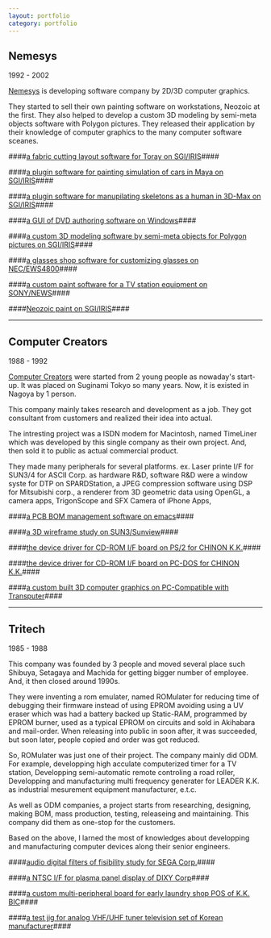 ```yaml
---
layout: portfolio
category: portfolio
---
```


Nemesys
-------

1992 - 2002

[Nemesys](http://nemesys.co.jp) is developing software company by 2D/3D computer graphics.

They started to sell their own painting software on workstations, Neozoic at the first. They also helped to develop a custom 3D modeling by semi-meta objects software with Polygon pictures. They released their application by their knowledge of computer graphics to the many computer software sceanes.

####[a fabric cutting layout software for Toray on SGI/IRIS](/portfolio/nemesys/nemesys_08.html)####

####[a plugin software for painting simulation of cars in Maya on SGI/IRIS](/portfolio/nemesys/nemesys_07.html)####

####[a plugin software for manupilating skeletons as a human in 3D-Max on SGI/IRIS](/portfolio/nemesys/nemesys_06.html)####

####[a GUI of DVD authoring software on Windows](/portfolio/nemesys/nemesys_05.html)####

####[a custom 3D modeling software by semi-meta objects for Polygon pictures on SGI/IRIS](/portfolio/nemesys/nemesys_04.html)####

####[a glasses shop software for customizing glasses on NEC/EWS4800](/portfolio/nemesys/nemesys_03.html)####

####[a custom paint software for a TV station equipment on SONY/NEWS](/portoflio/nemesys/nemesys_02.html)####

####[Neozoic paint on SGI/IRIS](/portfolio/nemesys/nemesys_01.html)####

----

Computer Creators
-----------------

1988 - 1992

[Computer Creators](http://www.c-creators.co.jp) were started from 2 young people as nowaday's start-up. It was placed on Suginami Tokyo so many years. Now, it is existed in Nagoya by 1 person.

This company mainly takes research and development as a job. They got consultant from customers and realized their idea into actual.

The intresting project was a ISDN modem for Macintosh, named TimeLiner which was developed by this single company as their own project. And, then sold it to public as actual commercial product.

They made many peripherals for several platforms. ex. Laser printe I/F for SUN3/4 for ASCII Corp. as hardware R&D, software R&D were a window syste for DTP on SPARDStation, a JPEG compression software using DSP for Mitsubishi corp., a renderer from 3D geometric data using OpenGL, a camera apps, TrigonScope and SFX Camera of iPhone Apps,

####[a PCB BOM management software on emacs](/portfolio/c-creators/c-creators_05.html)####

####[a 3D wireframe study on SUN3/Sunview](/portfolio/c-creators/c-creators_04.html)####

####[the device driver for CD-ROM I/F board on PS/2 for CHINON K.K.](/portfolio/c-creators/c-creators_03.html)####

####[the device driver for CD-ROM I/F board on PC-DOS for CHINON K.K.](/portfolio/c-creators/c-creators_02.html)####

####[a custom built 3D computer graphics on PC-Compatible with Transputer](/portfolio/c-creators/c-creators_01.html)####

----

Tritech
-------

1985 - 1988

This company was founded by 3 people and moved several place such Shibuya, Setagaya and Machida for getting bigger number of employee. And, it then closed around 1990s.

They were inventing a rom emulater, named ROMulater for reducing time of debugging their firmware instead of using EPROM avoiding using a UV eraser which was had a battery backed up Static-RAM, programmed by EPROM burner, used as a typical EPROM on circuits and sold in Akihabara and mail-order. When releasing into public in soon after, it was succeeded, but soon later, people copied and order was got reduced.

So, ROMulater was just one of their project. The company mainly did ODM. For example, developping high acculate computerized timer for a TV station, Developping semi-automatic remote controling a road roller, Developping and manufacturing multi frequency generater for LEADER K.K. as industrial mesurement equipment manufacturer, e.t.c.

As well as ODM companies, a project starts from researching, designing, making BOM, mass production, testing, releaseing and maintaining. This company did them as one-stop for the customers.

Based on the above, I larned the most of knowledges about developping and manufacturing computer devices along their senior engineers.

####[audio digital filters of fisibility study for SEGA Corp.](/portfolio/tritech/tritech_04.html)####

####[a NTSC I/F for plasma panel display of DIXY Corp](/portfolio/tritech/tritech_03.html)####

####[a custom multi-peripheral board for early laundry shop POS of K.K. BIC](/portfolio/tritech/tritech_02.html)####

####[a test jig for analog VHF/UHF tuner television set of Korean manufacturer](/portfolio/tritech/tritech_01.html)####
